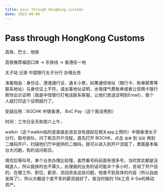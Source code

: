 ```yaml
---
title: pass through HongKong customs
date: 2023-08-08
---
```


# Pass through HongKong Customs



高铁、巴士、地铁



高铁推荐福田口岸 -> 东铁线 -> 香港任一地



太子站 记录 中国银行太子分行 办理业务

准备物品：身份证、港澳通行证、通关小票，如果通信地址（银行卡、账单邮寄等联系地址）与身份证上不符，请出事地址证明，水电煤气费账单或者让信用卡银行帮你出示证明（我是中信银行打电话联系客服，让他们发送证明到Email），我个人就打印这个证明就行了。

安装应用：BOCHK 中银香港， BoC Pay（这个我没用到）

时间：工作日全天和周六上午，

walkin（这个walkin指的是直接走进去没有提起在相关app上预约）中银香港太子分行，取号排队，问了柜员开户流程，首先打开 BOCHK，点击 `选单` 到 `设定` 再到二维码开户，扫描他们厅中提供的二维码，就可以进入到开户流程了，里面基本每台大问题，有的话问柜员。

 填完后等叫号，单个业务办理比较慢，虽然看号码前面有很多号，当时其实都是没喊道人，所以我排的也不算久，处理我的业务的话可能半个多小时，咨询了开户目的、在哪工作、职位、薪资、流动资金这些问题，他查不到具体的内容（所以自由发挥了），所以大概说个差不多的薪资就好了。我当时报的 15k工资 4-5w的移动资产。
